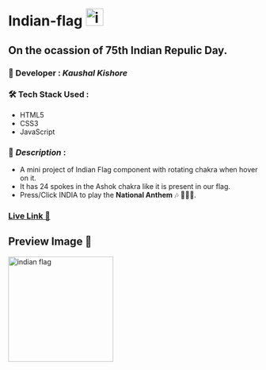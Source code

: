 # Indian-flag <img width="35" alt="indian-flag-svg" src="https://github.com/KaushalSonic/Indian-flag/assets/88739514/3679c0d1-b12c-4393-b7b8-7606792b9196">


## On the ocassion of 75th Indian Repulic Day.

### :santa: Developer : _Kaushal Kishore_
### :hammer_and_wrench: Tech Stack Used : 
* HTML5
* CSS3
* JavaScript
### :memo: *Description* : 
* A mini project of Indian Flag component with rotating chakra when hover on it.
* It has 24 spokes in the Ashok chakra like it is present in our flag.
* Press/Click INDIA to play the **National Anthem** 🎶 🧡🤍💚.
### **<a href="https://kaushalsonic.github.io/Indian-flag/" target="_blank">Live Link :rocket:</a>**

## Preview Image 👀

<img width="212" alt="indian flag" src="https://github.com/KaushalSonic/Indian-flag/assets/88739514/4ba4c23b-49d6-4bd3-b98d-92a8d61dcc4e">
